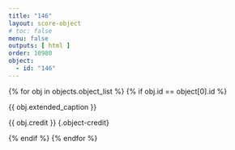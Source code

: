```yaml
---
title: "146"
layout: score-object
# toc: false
menu: false
outputs: [ html ]
order: 10980
object:
  - id: "146"
---
```


{% for obj in objects.object_list %}
{% if obj.id == object[0].id %}

{{ obj.extended_caption }}

{{ obj.credit }} {.object-credit}

{% endif %}
{% endfor %}
